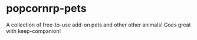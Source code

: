# popcornrp-pets
A collection of free-to-use add-on pets and other other animals! Goes great with keep-companion!

